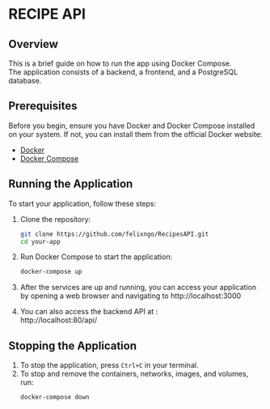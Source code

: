 # RECIPE API

## Overview

This is a brief guide on how to run the app using Docker Compose.  
The application consists of a backend, a frontend, and a PostgreSQL database.

## Prerequisites

Before you begin, ensure you have Docker and Docker Compose installed on your system. If not, you can install them from
the official Docker website:

- [Docker](https://docs.docker.com/get-docker/)
- [Docker Compose](https://docs.docker.com/compose/install/)

## Running the Application

To start your application, follow these steps:

1. Clone the repository:
   ```sh
   git clone https://github.com/felixngo/RecipesAPI.git
   cd your-app
   ```

2. Run Docker Compose to start the application:
   ```sh
   docker-compose up
   ```

3. After the services are up and running, you can access your application by opening a web browser and navigating to
   http://localhost:3000


4. You can also access the backend API at :  
   http://localhost:80/api/

## Stopping the Application

1. To stop the application, press `Ctrl+C` in your terminal.
2. To stop and remove the containers, networks, images, and volumes, run:
   ```sh
   docker-compose down
   ```

